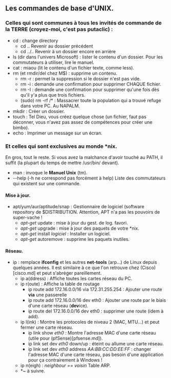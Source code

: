 ## Les commandes de base d'UNIX.
### Celles qui sont communes à tous les invités de commande de la TERRE (croyez-moi, c'est pas putaclic) : 
* cd : change directory
  * cd .. Revenir au dossier précédent
  * cd ../.. Revenir à un dossier encore en arrière
* ls (dir dans l'univers Microsoft) : lister le contenu d'un dossier. Pour les commutateurs à utiliser, lire le manuel.
* cat : miaou (lit le contenu d'un fichier texte, comme less).
* rm (et rmdir/del chez M$) : supprime un contenu.
  * rm -r : permet la suppression si le dossier n'est pas vide.
  * rm -i : demande une confirmation pour supprimer CHAQUE fichier.
  * rm -I : demande une confirmation pour supprimer qu'une fois dès qu'il y'a plus que trois fichiers.
  * (sudo) rm -rf /\* : Massacrer toute la population qui a trouvé refuge dans votre PC. Au NAPALM.
* mkdir : Créer un dossier.
* touch : Tel Dieu, vous créez quelque chose (un fichier, faut pas déconner, vous n'avez pas assez de compétences pour créer une bimbo).
* echo : Imprimer un message sur un écran. 

### Et celles qui sont exclusives au monde \*nix. 
En gros, tout le reste. Si vous avez la malchance d'avoir touché au PATH, il suffit (la plupart du temps de mettre /usr/bin/ devant).

* man : invoque le **Manuel Unix** (tm).
* --help (-h ne correspond pas forcément à help) Liste des commutateurs qui existent sur une commande.
#### Mise à jour.
* apt/yum/aur/aptitude/snap : Gestionnaire de logiciel (software repository de $DISTRIBUTION. Attention, APT n'a pas les pouvoirs de super-vache !
  * *apt-get* update : mise à jour du gest. de log. favori.
  * *apt-get* upgrade : mise à jour des paquets de votre \*nix.
  * *apt-get* install *logiciel* : Installer un logiciel.
  * *apt-get* autoremove : supprime les paquets inutiles.
#### Réseau.
* ip : remplace **ifconfig** et les autres **net-tools** (arp...) de Linux depuis quelques années. Il est similaire à ce que l'on retrouve chez (Cisco)[cisco.md] et peut s'abréger pareillement. 
	* ip a(ddress) : Affiche toutes les cartes réseau du PC.
	* ip r(oute) : Affiche la table de routage
		* ip route add 172.16.0.0/16 via 172.31.255.254 : Ajouter une route **via** une passerelle
		* ip route add 172.16.0.0/16 dev eth0 : Ajouter une route par le biais d'une carte réseau (**dev**ice).
		* ip route del 172.16.0.0/16 dev eth0 : supprimer une route (idem à add).
	* ip l(ink) : Montre les protocoles de niveau 2 (MAC, MTU...) et peut fermer une carte réseau.
		* ip link show *eth0* : Montre l'adresse MAC d'une carte réseau (utile pour (pfSense)[pfsense.md]).
		* ip link set dev *eth0* down/up : éteint ou allume une carte réseau.
		* ip link set dev *eth0* address *AA:BB:CC:DD:EE:FF* : changer l'adresse MAC d'une carte réseau, pas besoin d'une application pour ça contrairement à Windows ! 
	* ip n(eigh) : *neighbour == voisin* Table ARP.
	* *~ à suivre.
	

